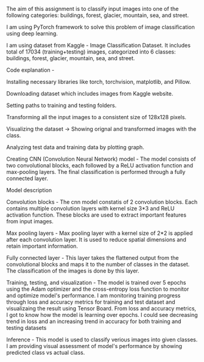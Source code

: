 The aim of this assignment is to classify input images into one of the following categories: buildings, forest, glacier, mountain, sea, and street.

I am using PyTorch framework to solve this problem of image classification using deep learning.

I am using dataset from Kaggle - Image Classification Dataset. It includes total of 17034 (training+testing) images, categorized into 6 classes: buildings, forest, glacier, mountain, sea, and street.

Code explanation -

Installing necessary libraries like torch, torchvision, matplotlib, and Pillow.

Downloading dataset which includes images from Kaggle website.

Setting paths to training and testing folders.

Transforming all the input images to a consistent size of 128x128 pixels.

Visualizing the dataset -> Showing orignal and transformed images with the class.

Analyzing test data and training data by plotting graph.

Creating CNN (Convolution Neural Network) model - The model consists of two convolutional blocks, each followed by a ReLU activation function and max-pooling layers. The final classification is performed through a fully connected layer.

Model description

Convolution blocks - The cnn model constatis of 2 convolution blocks. Each contains multiple convolution layers with kernel size 3*3 and ReLU activation function.
These blocks are used to extract important features from input images.

Max pooling layers - Max pooling layer with a kernel size of 2*2 is applied after each convolution layer. It is used to reduce spatial dimensions and retain important information.

Fully connected layer - This layer takes the flattened output from the convolutional blocks and maps it to the number of classes in the dataset. The classification of the images is done by this layer.

Training, testing, and visualization - The model is trained over 5 epochs using the Adam optimizer and the cross-entropy loss function to monitor and optimize model's performance. I am monitoring training progress through loss and accuracy metrics for training and test dataset and visualizaing the result using Tensor Board. From loss and accuracy metrics, I got to know how the model is learning over epochs. I could see decreasing trend in loss and an increasing trend in accuracy for both training and testing datasets

Inference - This model is used to classify verious images into given classes. I am providing visual assessment of model's performance by showing predicted class vs actual class.
